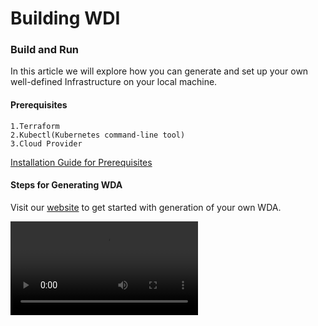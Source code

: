 # Building WDI

### Build and Run

In this article we will explore how you can generate and set up your own well-defined Infrastructure on your local machine.

#### Prerequisites
    1.Terraform
    2.Kubectl(Kubernetes command-line tool) 
    3.Cloud Provider
    
[Installation Guide for Prerequisites](http://127.0.0.1:8000/Documentation/WDI/2Prerequisites/)


#### Steps for Generating WDA

Visit our [website](http://localhost:3000/) to get started with generation of your own WDA.

![type:video](./vid.mp4)
